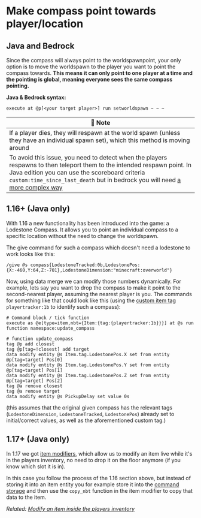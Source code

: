 # Make compass point towards player/location

## Java and Bedrock

Since the compass will always point to the worldspawnpoint, your only option is to move the worldspawn to the player you want to point the compass towards. **This means it can only point to one player at a time and the pointing is global, meaning everyone sees the same compass pointing.**

**Java & Bedrock syntax:**

```mcfunction
execute at @p[<your target player>] run setworldspawn ~ ~ ~
```

| 📝 Note |
|---------|
|If a player dies, they will respawn at the world spawn (unless they have an individual spawn set), which this method is moving around|
|To avoid this issue, you need to detect when the players respawns to then teleport them to the intended respawn point. In Java edition you can use the scoreboard criteria `custom:time_since_last_death` but in bedrock you will need [a more complex way](https://wiki.bedrock.dev/commands/on-player-death)|

## 1.16+ (Java only)

With 1.16 a new functionality has been introduced into the game: a Lodestone Compass. It allows you to point an individual compass to a specific location without the need to change the worldspawn.

The give command for such a compass which doesn't need a lodestone to work looks like this:

```mcfunction
/give @s compass{LodestoneTracked:0b,LodestonePos:{X:-460,Y:64,Z:-701},LodestoneDimension:"minecraft:overworld"}
```

Now, using data merge we can modify those numbers dynamically. For example, lets say you want to drop the compass to make it point to the second-nearest player, assuming the nearest player is you. The commands for something like that could look like this (using the [custom item tag](/wiki/questions/customitemtag) `playertracker:1b` to identify such a compass):

```mcfunction
# Command block / tick function
execute as @e[type=item,nbt={Item:{tag:{playertracker:1b}}}] at @s run function namespace:update_compass

# function update_compass
tag @p add closest
tag @p[tag=!closest] add target
data modify entity @s Item.tag.LodestonePos.X set from entity @p[tag=target] Pos[0]
data modify entity @s Item.tag.LodestonePos.Y set from entity @p[tag=target] Pos[1]
data modify entity @s Item.tag.LodestonePos.Z set from entity @p[tag=target] Pos[2]
tag @a remove closest
tag @a remove target
data modify entity @s PickupDelay set value 0s
```

(this assumes that the original given compass has the relevant tags (`LodestoneDimension`, `LodestoneTracked`, `LodestonePos`) already set to initial/correct values, as well as the aforementioned custom tag.)

## 1.17+ (Java only)

In 1.17 we got [item modifiers](https://minecraft.wiki/wiki/Item_modifier), which allow us to modify an item live while it's in the players inventory, no need to drop it on the floor anymore (if you know which slot it is in).

In this case you follow the process of the 1.16 section above, but instead of storing it into an item entity you for example store it into the [command storage](https://minecraft.wiki/wiki/Commands/data#Storage) and then use the `copy_nbt` function in the item modifier to copy that data to the item.

_Related: [Modify an item inside the players inventory](/wiki/questions/modifyinventory)_
